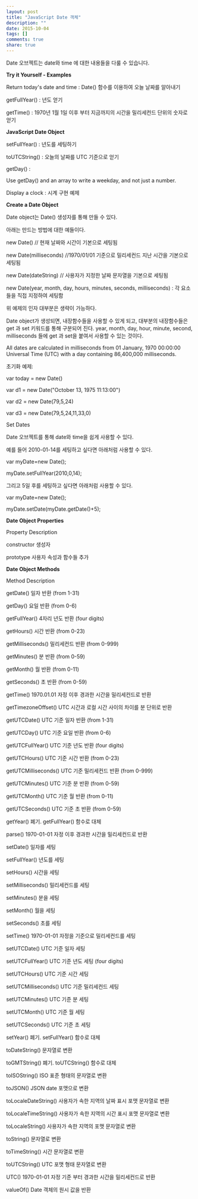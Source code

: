 ```yaml
---
layout: post
title: "JavaScript Date 객체"
description: ""
date: 2015-10-04
tags: []
comments: true
share: true
---
```


Date 오브젝트는 date와 time 에 대한 내용들을 다룰 수 있습니다.

  

**Try it Yourself - Examples**

Return today's date and time : Date() 함수를 이용하여 오늘 날짜를 알아내기

getFullYear() : 년도 얻기

getTime() : 1970년 1월 1일 이후 부터 지금까지의 시간을 밀리세컨드 단위의 숫자로 얻기

  

  

**JavaScript Date Object**

setFullYear() : 년도를 세팅하기

toUTCString() : 오늘의 날짜를 UTC 기준으로 얻기

getDay() :

Use getDay() and an array to write a weekday, and not just a number.

Display a clock : 시계 구현 예제

  

  

**Create a Date Object**

  

Date object는 Date() 생성자를 통해 만들 수 있다.

아래는 만드는 방법에 대한 예들이다.

new Date() // 현재 날짜와 시간이 기본으로 세팅됨

new Date(milliseconds) //1970/01/01 기준으로 밀리세컨드 지난 시간을 기본으로 세팅됨

new Date(dateString) // 사용자가 지정한 날짜 문자열을 기본으로 세팅됨

new Date(year, month, day, hours, minutes, seconds, milliseconds) : 각 요소들을 직접
지정하여 세팅함

  

위 예제의 인자 대부분은 생략이 가능하다.

Date object가 생성되면, 내장함수들을 사용할 수 있게 되고, 대부분의 내장함수들은 get 과 set 키워드를 통해 구분되어 진다.
year, month, day, hour, minute, second, milliseconds 들에 get 과 set을 붙여서 사용할 수
있는 것이다.

All dates are calculated in milliseconds from 01 January, 1970 00:00:00
Universal Time (UTC) with a day containing 86,400,000 milliseconds.

  

초기화 예제:

var today = new Date()

var d1 = new Date("October 13, 1975 11:13:00")

var d2 = new Date(79,5,24)

var d3 = new Date(79,5,24,11,33,0)

  

Set Dates

Date 오브젝트를 통해 date와 time을 쉽게 사용할 수 있다.

예를 들어 2010-01-14를 세팅하고 싶다면 아래처럼 사용할 수 있다.

var myDate=new Date();

myDate.setFullYear(2010,0,14);

그리고 5일 후를 세팅하고 싶다면 아래처럼 사용할 수 있다.

var myDate=new Date();

myDate.setDate(myDate.getDate()+5);

  

  

**Date Object Properties**

Property Description

constructor 생성자

prototype 사용자 속성과 함수들 추가

  

  

**Date Object Methods**

Method Description

getDate() 일자 반환 (from 1-31)

getDay() 요일 반환 (from 0-6)

getFullYear() 4자리 년도 반환 (four digits)

getHours() 시간 반환 (from 0-23)

getMilliseconds() 밀리세컨드 반환 (from 0-999)

getMinutes() 분 반환 (from 0-59)

getMonth() 월 반환 (from 0-11)

getSeconds() 초 반환 (from 0-59)

getTime() 1970.01.01 자정 이후 경과한 시간을 밀리세컨드로 반환

getTimezoneOffset() UTC 시간과 로컬 시간 사이의 차이를 분 단위로 반환

getUTCDate() UTC 기준 일자 반환 (from 1-31)

getUTCDay() UTC 기준 요일 반환 (from 0-6)

getUTCFullYear() UTC 기준 년도 반환 (four digits)

getUTCHours() UTC 기준 시간 반환 (from 0-23)

getUTCMilliseconds() UTC 기준 밀리세컨드 반환 (from 0-999)

getUTCMinutes() UTC 기준 분 반환 (from 0-59)

getUTCMonth() UTC 기준 월 반환 (from 0-11)

getUTCSeconds() UTC 기준 초 반환 (from 0-59)

getYear() 폐기. getFullYear() 함수로 대체

parse() 1970-01-01 자정 이후 경과한 시간을 밀리세컨드로 반환

setDate() 일자를 세팅

setFullYear() 년도를 세팅

setHours() 시간을 세팅

setMilliseconds() 밀리세컨드를 세팅

setMinutes() 분을 세팅

setMonth() 월을 세팅

setSeconds() 초를 세팅

setTime() 1970-01-01 자정을 기준으로 밀리세컨드를 세팅

setUTCDate() UTC 기준 일자 세팅

setUTCFullYear() UTC 기준 년도 세팅 (four digits)

setUTCHours() UTC 기준 시간 세팅

setUTCMilliseconds()  UTC 기준 밀리세컨드 세팅

setUTCMinutes() UTC 기준 분 세팅

setUTCMonth() UTC 기준 월 세팅

setUTCSeconds() UTC 기준 초 세팅

setYear() 폐기. setFullYear() 함수로 대체

toDateString() 문자열로 변환

toGMTString() 폐기. toUTCString() 함수로 대체

toISOString() ISO 표준 형태의 문자열로 변환

toJSON() JSON date 포맷으로 변환

toLocaleDateString() 사용자가 속한 지역의 날짜 표시 포맷 문자열로 변환

toLocaleTimeString() 사용자가 속한 지역의 시간 표시 포맷 문자열로 변환

toLocaleString() 사용자가 속한 지역의 포맷 문자열로 변환

toString() 문자열로 변환

toTimeString() 시간 문자열로 변환

toUTCString() UTC 포맷 형태 문자열로 변환

UTC() 1970-01-01 자정 기준 부터 경과한 시간을 밀리세컨드로 반환

valueOf() Date 객체의 원시 값을 반환

